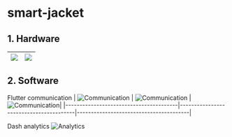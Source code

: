 # smart-jacket
## 1. Hardware
  | <img src="/Hardware/view.png" heigth="200" /> | <img src="/Hardware/assemb_board.jpg" heigth="200" /> |
  |----------------------------------------|----------------------------------------|

## 2. Software
  Flutter communication
   | ![Communication](/Software/Flutter_communication/screenshot/Screenshot_Search_screen.jpg)  | ![Communication](/Software/Flutter_communication/screenshot/Screenshot_Mark_activity.jpg)  | ![Communication](/Software/Flutter_communication/screenshot/Screenshot_Data_flow.jpg)|
   |----------------------------------------|----------------------------------------|----------------------------------------|
  
  Dash analytics
   ![Analytics](/Software/Dash_analytics/databoard_image.png)  